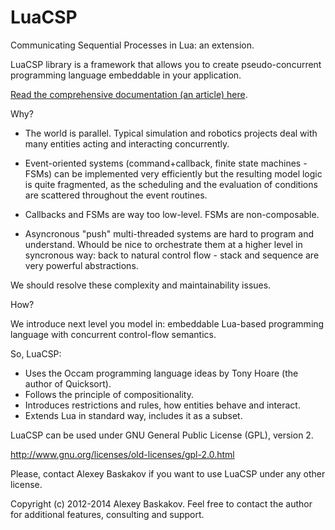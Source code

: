 LuaCSP
======

Communicating Sequential Processes in Lua: an extension.

LuaCSP library is a framework that allows you to create pseudo-concurrent
programming language embeddable in your application.

[Read the comprehensive documentation (an article) here]( http://htmlpreview.github.com/?https://github.com/loyso/LuaCSP/blob/master/doc/html/LuaCSP.html).

Why?

- The world is parallel. Typical simulation and robotics projects deal with
many entities acting and interacting concurrently.

- Event-oriented systems (command+callback, finite state machines - FSMs) can be
implemented very efficiently but the resulting model logic is quite
fragmented, as the scheduling and the evaluation of conditions are
scattered throughout the event routines. 

- Callbacks and FSMs are way too low-level. FSMs are non-composable.

- Asyncronous "push" multi-threaded systems are hard to program and understand.
Whould be nice to orchestrate them at a higher level in syncronous way: back to
natural control flow - stack and sequence are very powerful abstractions.

We should resolve these complexity and maintainability issues.


How?

We introduce next level you model in: embeddable Lua-based programming language with
concurrent control-flow semantics.

So, LuaCSP:
- Uses the Occam programming language ideas by Tony Hoare (the author of Quicksort).
- Follows the principle of compositionality.
- Introduces restrictions and rules, how entities behave and interact.
- Extends Lua in standard way, includes it as a subset.

LuaCSP can be used under GNU General Public License (GPL), version 2.

http://www.gnu.org/licenses/old-licenses/gpl-2.0.html

Please, contact Alexey Baskakov if you want to use LuaCSP under any other license.

Copyright (c) 2012-2014 Alexey Baskakov.
Feel free to contact the author for additional features, consulting and support.
